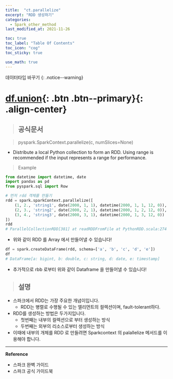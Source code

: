 ```yaml
---
title:  "ct.parallelize"
excerpt: "RDD 생성하기"
categories:
  - Spark_other_method
last_modified_at: 2021-11-26

toc: true
toc_label: "Table Of Contents"
toc_icon: "cog"
toc_sticky: true

use_math: true
---
```


데이터타입 바꾸기
{: .notice--warning}

# [df.union](#link){: .btn .btn--primary}{: .align-center}

> ## 공식문서

> pyspark.SparkContext.parallelize(c, numSlices=None)

- Distribute a local Python collection to form an RDD. Using range is recommended if the input represents a range for performance.

> Example

```python
from datetime import datetime, date
import pandas as pd
from pyspark.sql import Row

# 먼저 rdd 객체를 만들기
rdd = spark.sparkContext.parallelize([
    (1, 2., 'string1', date(2000, 1, 1), datetime(2000, 1, 1, 12, 0)),
    (2, 3., 'string2', date(2000, 2, 1), datetime(2000, 1, 2, 12, 0)),
    (3, 4., 'string3', date(2000, 3, 1), datetime(2000, 1, 3, 12, 0))
])
rdd
# ParallelCollectionRDD[381] at readRDDFromFile at PythonRDD.scala:274
```

- 위와 같이 RDD 를 Array 에서 만들어낼 수 있습니다!

```python
df = spark.createDataFrame(rdd, schema=['a', 'b', 'c', 'd', 'e'])
df
# DataFrame[a: bigint, b: double, c: string, d: date, e: timestamp]
```

- 추가적으로 rbb 로부터 위와 같이 Dataframe 을 만들어낼 수 있습니다! 

> ## 설명

- 스파크에서 RDD는 가장 주요한 개념이입니다. 
  - RDD는 병렬로 수행될 수 있는 엘리먼트의 컬렉션이며, fault-tolerant하다. 
- RDD를 생성하는 방법은 두가지입니다.
  - 첫번째는 내부의 컬렉션으로 부터 생성하는 방식
  - 두번째는 외부의 리소스로부터 생성하는 방식
- 이때에 내부의 개체를 RDD 로 만들려면 Sparkcontext 의 palallelize 메서드를 이용해야 합니다.


---

**Reference**

- 스파크 완벽 가이드
- 스파크 공식 가이드북



